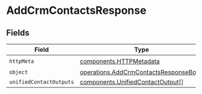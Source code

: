 # AddCrmContactsResponse


## Fields

| Field                                                                                          | Type                                                                                           | Required                                                                                       | Description                                                                                    |
| ---------------------------------------------------------------------------------------------- | ---------------------------------------------------------------------------------------------- | ---------------------------------------------------------------------------------------------- | ---------------------------------------------------------------------------------------------- |
| `httpMeta`                                                                                     | [components.HTTPMetadata](../../models/components/httpmetadata.md)                             | :heavy_check_mark:                                                                             | N/A                                                                                            |
| `object`                                                                                       | [operations.AddCrmContactsResponseBody](../../models/operations/addcrmcontactsresponsebody.md) | :heavy_minus_sign:                                                                             | N/A                                                                                            |
| `unifiedContactOutputs`                                                                        | [components.UnifiedContactOutput](../../models/components/unifiedcontactoutput.md)[]           | :heavy_minus_sign:                                                                             | N/A                                                                                            |